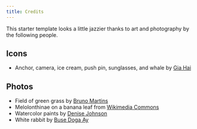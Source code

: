 ```yaml
---
title: Credits
---
```

This starter template looks a little jazzier thanks to art and photography by the following people.

## Icons

- Anchor, camera, ice cream, push pin, sunglasses, and whale by [Gia Hai]

[Gia Hai]: https://thenounproject.com/giahhai/

## Photos

- Field of green grass by [Bruno Martins]
- Melolonthinae on a banana leaf from [Wikimedia Commons]
- Watercolor paints by [Denise Johnson]
- White rabbit by [Buse Doga Ay]

[Bruno Martins]: https://unsplash.com/@brunus
[Denise Johnson]: https://unsplash.com/@auntneecey
[Buse Doga Ay]: https://unsplash.com/@busedoay
[Wikimedia Commons]: https://commons.wikimedia.org/wiki/Main_Page
